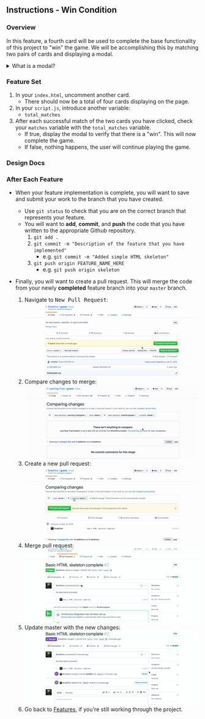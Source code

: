 Instructions - Win Condition
--

### Overview

In this feature, a fourth card will be used to complete the base functionality of this project to "win" the game. We will be accomplishing this by matching two pairs of cards and displaying a modal.

<details>
   <summary>What is a modal?</summary>
      A <a href="https://www.w3schools.com/howto/howto_css_modals.asp" target="_blank">modal</a> is a dialog bopopup window that is displayed on top of the current page.
</details>

### Feature Set

1. In your `index.html`, uncomment another card.
   - There should now be a total of four cards displaying on the page.
2. In your `script.js`, introduce another variable:
   - `total_matches`
3. After each successful match of the two cards you have clicked, check your `matches` variable with the `total_matches` variable.
   - If true, display the modal to verify that there is a "win". This will now complete the game.
   - If false, nothing happens, the user will continue playing the game.

### Design Docs

<!-- TODO Will have design docs located here 

- Bullet
![Alt-text-for-image](/path/to/image.jpg)

-->


### After Each Feature

- When your feature implementation is complete, you will want to save and submit your work to the branch that you have created.
  - Use `git status` to check that you are on the correct branch that represents your feature.
  - You will want to **add**, **commit**, and **push** the code that you have written to the appropriate Github repository.
    1. `git add .`
    2. `git commit -m "Description of the feature that you have implemented"`
       - e.g. `git commit -m "Added simple HTML skeleton"`
    3. `git push origin FEATURE_NAME_HERE`
       - e.g. `git push origin skeleton`

- Finally, you will want to create a pull request. This will merge the code from your newly **completed** feature branch into your `master` branch.

  1. Navigate to <kbd>New Pull Request</kbd>:
  ![Navigate to pull requests](../post-feature/navigate-to-pull-request.gif)
  2. Compare changes to merge: 
  ![Compare changes to merge](../post-feature/compare-changes.gif)
  3. Create a new pull request:
  ![Create new pull request](../post-feature/create-pull-request.gif)
  4. Merge pull request:
  ![Merge pull request](../post-feature/merge-pull-request.gif)
  5. Update master with the new changes:
  ![Update master](../post-feature/pull-new-changes.gif)
  6. Go back to [Features](../../README.md#features), if you're still working through the project.
